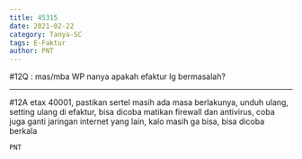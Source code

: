 ```yaml
---
title: 45315
date: 2021-02-22
category: Tanya-SC
tags: E-Faktur
author: PNT
---
```


#12Q : mas/mba WP nanya apakah efaktur lg bermasalah?

---

#12A etax 40001, pastikan sertel masih ada masa berlakunya, unduh ulang, setting ulang di efaktur, bisa dicoba matikan firewall dan antivirus, coba juga ganti jaringan internet yang lain, kalo masih ga bisa, bisa dicoba berkala

`PNT`
